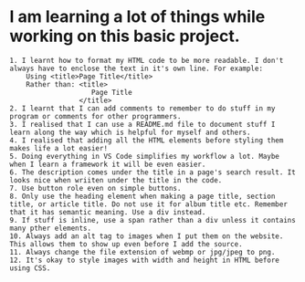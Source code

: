 # I am learning a lot of things while working on this basic project.

    1. I learnt how to format my HTML code to be more readable. I don't always have to enclose the text in it's own line. For example:
        Using <title>Page Title</title>
        Rather than: <title>
                        Page Title
                     </title>
    2. I learnt that I can add comments to remember to do stuff in my program or comments for other programmers.
    3. I realised that I can use a README.md file to document stuff I learn along the way which is helpful for myself and others.
    4. I realised that adding all the HTML elements before styling them makes life a lot easier!
    5. Doing everything in VS Code simplifies my workflow a lot. Maybe when I learn a framework it will be even easier.
    6. The description comes under the title in a page's search result. It looks nice when wriiten under the title in the code.
    7. Use button role even on simple buttons.
    8. Only use the heading element when making a page title, section title, or article title. Do not use it for album title etc. Remember that it has semantic meaning. Use a div instead.
    9. If stuff is inline, use a span rather than a div unless it contains many pther elements.
    10. Always add an alt tag to images when I put them on the website. This allows them to show up even before I add the source.
    11. Always change the file extension of webmp or jpg/jpeg to png.
    12. It's okay to style images with width and height in HTML before using CSS.

<!-- I'd say 12. applies to more than one stuff too. For example, using divs to add elements to their own line rather than styling it as a block element. -->